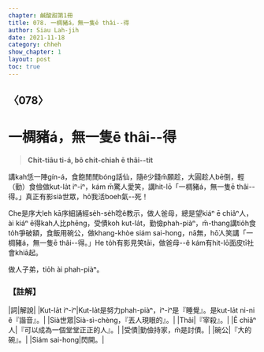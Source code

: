 ```yaml
---
chapter: 鹹酸甜第1冊
title: 078. 一椆豬á，無一隻ē thâi--得
author: Siau Lah-jih
date: 2021-11-18
category: chheh
show_chapter: 1
layout: post
toc: true
---
```

  
## 〈078〉
# 一椆豬á，無一隻ē thâi--得
>**Chi̍t-tiâu ti-á, bô chi̍t-chiah ē thâi--tit**

講kah恁一陣gín-á，食飽閒閒bóng話仙，隨ê少錢m̄願趁，大圓趁人bē倒，輕（勤）食儉做kut-la̍t iⁿ-iⁿ，kám m̄驚人愛笑，講hit-lō「一椆豬á，無一隻ē thâi--得。」真正有影sià世眾，hō͘我活boeh氣--死！

Che是序大leh kā序細誦經se̍h-se̍h唸ê教示，做人爸母，總是望kiáⁿ ē chiâⁿ人，ài kiáⁿ ē得kah人比phēng，受債koh kut-la̍t，勤儉phah-piàⁿ，m̄-thang講tio̍h食to̍h爭破額，食飯用碗公，做khang-khòe siám sai-hong，nā無，hō͘人笑講「一椆豬á，無一隻ē thâi--得。」He to̍h有影見笑tāi，做爸母--ê kám有hit-lō面皮tī社會khiā起。

做人子弟，tio̍h ài phah-piàⁿ。


### 【註解】

|詞|解說|
|Kut-la̍t iⁿ-iⁿ|Kut-la̍t是努力phah-piàⁿ，iⁿ-iⁿ是『睡覺』。是kut-la̍t ni-ni ê『諧音』。|
|Sià世眾|Sià-sì-chèng，『丟人現眼的』。|
|Thâi|『宰殺』。|
|Ē chiâⁿ人|『可以成為一個堂堂正正的人』。|
|受債|勤儉持家，m̄是討債。|
|碗公|『大的碗』。|
|Siám sai-hong|閃開。|

